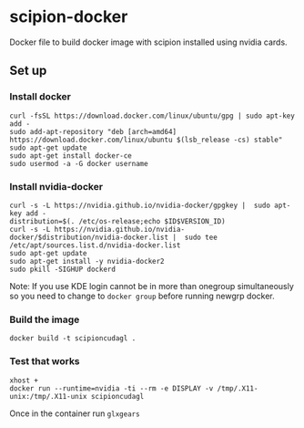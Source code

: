 # scipion-docker
Docker file to build docker image with scipion installed using nvidia cards.

## Set up

### Install docker
```
curl -fsSL https://download.docker.com/linux/ubuntu/gpg | sudo apt-key add -
sudo add-apt-repository "deb [arch=amd64] https://download.docker.com/linux/ubuntu $(lsb_release -cs) stable"
sudo apt-get update
sudo apt-get install docker-ce
sudo usermod -a -G docker username
```

### Install nvidia-docker
```
curl -s -L https://nvidia.github.io/nvidia-docker/gpgkey |  sudo apt-key add -
distribution=$(. /etc/os-release;echo $ID$VERSION_ID)
curl -s -L https://nvidia.github.io/nvidia-docker/$distribution/nvidia-docker.list |  sudo tee /etc/apt/sources.list.d/nvidia-docker.list
sudo apt-get update
sudo apt-get install -y nvidia-docker2
sudo pkill -SIGHUP dockerd
```
Note: If you use KDE login cannot be in more than onegroup simultaneously so you need to change to `docker group` before running newgrp docker.

### Build the image
```
docker build -t scipioncudagl .
```

### Test that works
```
xhost +
docker run --runtime=nvidia -ti --rm -e DISPLAY -v /tmp/.X11-unix:/tmp/.X11-unix scipioncudagl
```

Once in the container run `glxgears`


